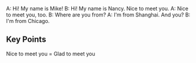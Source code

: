 A: Hi! My name is Mike!
B: Hi! My name is Nancy. Nice to meet you.
A: Nice to meet you, too.
B: Where are you from?
A: I'm from Shanghai. And you?
B: I'm from Chicago.

## Key Points
Nice to meet you = Glad to meet you
